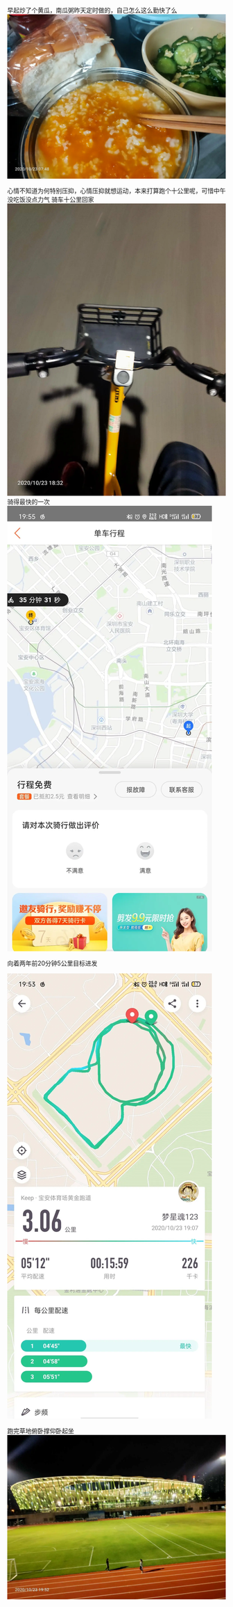 早起炒了个黄瓜，南瓜粥昨天定时做的，自己怎么这么勤快了么
![](../img/6904315-be5a88e378784f45.jpg)

心情不知道为何特别压抑，心情压抑就想运动，本来打算跑个十公里呢，可惜中午没吃饭没点力气
骑车十公里回家![](../img/6904315-6f5865c2299a2d3f.jpg)
骑得最快的一次
![](../img/6904315-d2318d23a636df9a.jpg)

向着两年前20分钟5公里目标进发

![](../img/6904315-15e1bf87fae23d86.jpg)

跑完草地俯卧撑仰卧起坐
![](../img/6904315-d23c773e40b41611.jpg)
